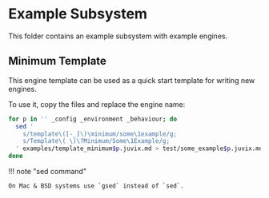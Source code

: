 # Example Subsystem

This folder contains an example subsystem with example engines.

## Minimum Template

This engine template can be used as a quick start template for writing new engines.

To use it, copy the files and replace the engine name:

```bash
for p in '' _config _environment _behaviour; do
  sed '
    s/template\([-_]\)\minimum/some\1example/g;
    s/Template\( \)\?Minimum/Some\1Example/g;
  ' examples/template_minimum$p.juvix.md > test/some_example$p.juvix.md
done
```

!!! note "sed command"

    On Mac & BSD systems use `gsed` instead of `sed`.
